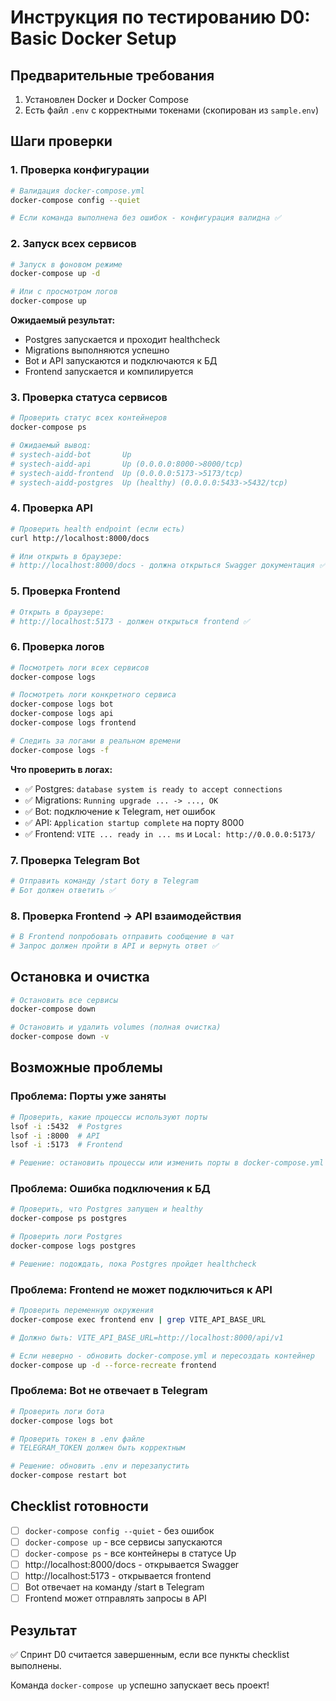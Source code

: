 # Инструкция по тестированию D0: Basic Docker Setup

## Предварительные требования

1. Установлен Docker и Docker Compose
2. Есть файл `.env` с корректными токенами (скопирован из `sample.env`)

## Шаги проверки

### 1. Проверка конфигурации

```bash
# Валидация docker-compose.yml
docker-compose config --quiet

# Если команда выполнена без ошибок - конфигурация валидна ✅
```

### 2. Запуск всех сервисов

```bash
# Запуск в фоновом режиме
docker-compose up -d

# Или с просмотром логов
docker-compose up
```

**Ожидаемый результат:**
- Postgres запускается и проходит healthcheck
- Migrations выполняются успешно
- Bot и API запускаются и подключаются к БД
- Frontend запускается и компилируется

### 3. Проверка статуса сервисов

```bash
# Проверить статус всех контейнеров
docker-compose ps

# Ожидаемый вывод:
# systech-aidd-bot       Up
# systech-aidd-api       Up (0.0.0.0:8000->8000/tcp)
# systech-aidd-frontend  Up (0.0.0.0:5173->5173/tcp)
# systech-aidd-postgres  Up (healthy) (0.0.0.0:5433->5432/tcp)
```

### 4. Проверка API

```bash
# Проверить health endpoint (если есть)
curl http://localhost:8000/docs

# Или открыть в браузере:
# http://localhost:8000/docs - должна открыться Swagger документация ✅
```

### 5. Проверка Frontend

```bash
# Открыть в браузере:
# http://localhost:5173 - должен открыться frontend ✅
```

### 6. Проверка логов

```bash
# Посмотреть логи всех сервисов
docker-compose logs

# Посмотреть логи конкретного сервиса
docker-compose logs bot
docker-compose logs api
docker-compose logs frontend

# Следить за логами в реальном времени
docker-compose logs -f
```

**Что проверить в логах:**
- ✅ Postgres: `database system is ready to accept connections`
- ✅ Migrations: `Running upgrade ... -> ..., OK`
- ✅ Bot: подключение к Telegram, нет ошибок
- ✅ API: `Application startup complete` на порту 8000
- ✅ Frontend: `VITE ... ready in ... ms` и `Local: http://0.0.0.0:5173/`

### 7. Проверка Telegram Bot

```bash
# Отправить команду /start боту в Telegram
# Бот должен ответить ✅
```

### 8. Проверка Frontend → API взаимодействия

```bash
# В Frontend попробовать отправить сообщение в чат
# Запрос должен пройти в API и вернуть ответ ✅
```

## Остановка и очистка

```bash
# Остановить все сервисы
docker-compose down

# Остановить и удалить volumes (полная очистка)
docker-compose down -v
```

## Возможные проблемы

### Проблема: Порты уже заняты

```bash
# Проверить, какие процессы используют порты
lsof -i :5432  # Postgres
lsof -i :8000  # API
lsof -i :5173  # Frontend

# Решение: остановить процессы или изменить порты в docker-compose.yml
```

### Проблема: Ошибка подключения к БД

```bash
# Проверить, что Postgres запущен и healthy
docker-compose ps postgres

# Проверить логи Postgres
docker-compose logs postgres

# Решение: подождать, пока Postgres пройдет healthcheck
```

### Проблема: Frontend не может подключиться к API

```bash
# Проверить переменную окружения
docker-compose exec frontend env | grep VITE_API_BASE_URL

# Должно быть: VITE_API_BASE_URL=http://localhost:8000/api/v1

# Если неверно - обновить docker-compose.yml и пересоздать контейнер
docker-compose up -d --force-recreate frontend
```

### Проблема: Bot не отвечает в Telegram

```bash
# Проверить логи бота
docker-compose logs bot

# Проверить токен в .env файле
# TELEGRAM_TOKEN должен быть корректным

# Решение: обновить .env и перезапустить
docker-compose restart bot
```

## Checklist готовности

- [ ] `docker-compose config --quiet` - без ошибок
- [ ] `docker-compose up` - все сервисы запускаются
- [ ] `docker-compose ps` - все контейнеры в статусе Up
- [ ] http://localhost:8000/docs - открывается Swagger
- [ ] http://localhost:5173 - открывается frontend
- [ ] Bot отвечает на команду /start в Telegram
- [ ] Frontend может отправлять запросы в API

## Результат

✅ Спринт D0 считается завершенным, если все пункты checklist выполнены.

Команда `docker-compose up` успешно запускает весь проект!

